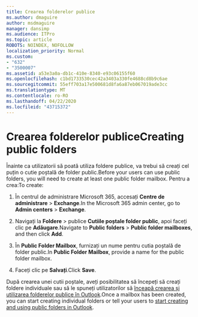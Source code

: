 ```yaml
---
title: Crearea folderelor publice
ms.author: dmaguire
author: msdmaguire
manager: dansimp
ms.audience: ITPro
ms.topic: article
ROBOTS: NOINDEX, NOFOLLOW
localization_priority: Normal
ms.custom:
- "632"
- "3500007"
ms.assetid: a53e3a0a-db1c-410e-8340-e93c06155f60
ms.openlocfilehash: c1bd1733530cec42a3403a330fe4688cd8b9c6ae
ms.sourcegitcommit: 55eff703a17e500681d8fa6a87eb067019ade3cc
ms.translationtype: MT
ms.contentlocale: ro-RO
ms.lasthandoff: 04/22/2020
ms.locfileid: "43715372"
---
```

# <a name="creating-public-folders"></a><span data-ttu-id="5231d-102">Crearea folderelor publice</span><span class="sxs-lookup"><span data-stu-id="5231d-102">Creating public folders</span></span>

<span data-ttu-id="5231d-103">Înainte ca utilizatorii să poată utiliza foldere publice, va trebui să creați cel puțin o cutie poștală de folder public.</span><span class="sxs-lookup"><span data-stu-id="5231d-103">Before your users can use public folders, you will need to create at least one public folder mailbox.</span></span> <span data-ttu-id="5231d-104">Pentru a crea:</span><span class="sxs-lookup"><span data-stu-id="5231d-104">To create:</span></span>
  
1. <span data-ttu-id="5231d-105">În centrul de administrare Microsoft 365, accesați **Centre de administrare** \> **Exchange**.</span><span class="sxs-lookup"><span data-stu-id="5231d-105">In the Microsoft 365 admin center, go to **Admin centers** \> **Exchange**.</span></span>

2. <span data-ttu-id="5231d-106">Navigați la **Foldere** \> publice **Cutiile poștale folder public**, apoi faceți clic pe **Adăugare**.</span><span class="sxs-lookup"><span data-stu-id="5231d-106">Navigate to **Public folders** \> **Public folder mailboxes**, and then click **Add**.</span></span>

3. <span data-ttu-id="5231d-107">În **Public Folder Mailbox**, furnizați un nume pentru cutia poștală de folder public.</span><span class="sxs-lookup"><span data-stu-id="5231d-107">In **Public Folder Mailbox**, provide a name for the public folder mailbox.</span></span>

4. <span data-ttu-id="5231d-108">Faceți clic pe **Salvați**.</span><span class="sxs-lookup"><span data-stu-id="5231d-108">Click **Save**.</span></span>

<span data-ttu-id="5231d-109">După crearea unei cutii poștale, aveți posibilitatea să începeți să creați foldere individuale sau să le spuneți utilizatorilor să [înceapă crearea și utilizarea folderelor publice în Outlook](https://support.office.com/article/Create-and-share-a-public-folder-in-Outlook-a2835011-d524-4a5c-a207-05c159bb2a97).</span><span class="sxs-lookup"><span data-stu-id="5231d-109">Once a mailbox has been created, you can start creating individual folders or tell your users to [start creating and using public folders in Outlook](https://support.office.com/article/Create-and-share-a-public-folder-in-Outlook-a2835011-d524-4a5c-a207-05c159bb2a97).</span></span>
  